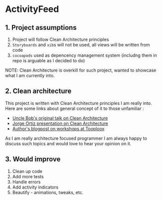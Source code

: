 # ActivityFeed

## 1. Project assumptions
1. Project will follow Clean Architecture principles
2. `Storyboards` and `xib`s will not be used, all views will be written from code
3. `cocoapods` used as depencency management system (includng them in repo is arguable as I decided to do)

NOTE: Clean Architecture is overkill for such project, wanted to showcase what I am currently into.

## 2. Clean architecture
This project is written with Clean Architecture principles I am really into. Here are some links about general concept of it to those unfamiliar :
* [Uncle Bob's original talk on Clean Architecture](https://www.youtube.com/watch?v=Nsjsiz2A9mg)
* [Jorge Ortiz presentation on Clean Architecture](http://www.slideshare.net/jorgedortiz/clean-architecture-workshop)
* [Author's blogpost on workshops at Tooploox](http://blog.tooploox.com/clean-architecture-workshops-ios/)

As I am really architecture focused programmer I am always happy to discuss such topics and would love to hear your opinion on it.

## 3. Would improve
1. Clean up code
2. Add more tests
3. Handle errors
4. Add activity indicators
5. Beautify - animations, tweaks, etc.
